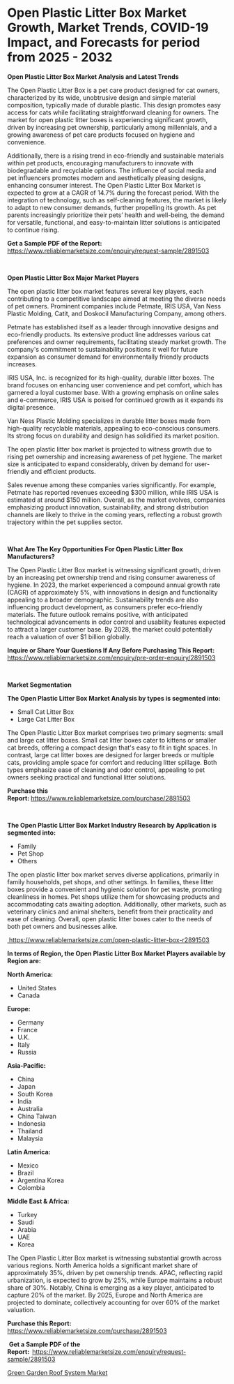 <p><h1>Open Plastic Litter Box Market Growth, Market Trends, COVID-19 Impact, and Forecasts for period from 2025 - 2032</h1></p><p><strong>Open Plastic Litter Box Market Analysis and Latest Trends</strong></p>
<p><p>The Open Plastic Litter Box is a pet care product designed for cat owners, characterized by its wide, unobtrusive design and simple material composition, typically made of durable plastic. This design promotes easy access for cats while facilitating straightforward cleaning for owners. The market for open plastic litter boxes is experiencing significant growth, driven by increasing pet ownership, particularly among millennials, and a growing awareness of pet care products focused on hygiene and convenience.</p><p>Additionally, there is a rising trend in eco-friendly and sustainable materials within pet products, encouraging manufacturers to innovate with biodegradable and recyclable options. The influence of social media and pet influencers promotes modern and aesthetically pleasing designs, enhancing consumer interest. The Open Plastic Litter Box Market is expected to grow at a CAGR of 14.7% during the forecast period. With the integration of technology, such as self-cleaning features, the market is likely to adapt to new consumer demands, further propelling its growth. As pet parents increasingly prioritize their pets’ health and well-being, the demand for versatile, functional, and easy-to-maintain litter solutions is anticipated to continue rising.</p></p>
<p><strong>Get a Sample PDF of the Report:&nbsp;</strong> <a href="https://www.reliablemarketsize.com/enquiry/request-sample/2891503?utm_campaign=3456&utm_medium=2&utm_source=Github&utm_content=ia&utm_term=14032025&utm_id=open-plastic-litter-box">https://www.reliablemarketsize.com/enquiry/request-sample/2891503</a></p>
<p>&nbsp;</p>
<p><strong>Open Plastic Litter Box Major Market Players</strong></p>
<p><p>The open plastic litter box market features several key players, each contributing to a competitive landscape aimed at meeting the diverse needs of pet owners. Prominent companies include Petmate, IRIS USA, Van Ness Plastic Molding, Catit, and Doskocil Manufacturing Company, among others. </p><p>Petmate has established itself as a leader through innovative designs and eco-friendly products. Its extensive product line addresses various cat preferences and owner requirements, facilitating steady market growth. The company's commitment to sustainability positions it well for future expansion as consumer demand for environmentally friendly products increases.</p><p>IRIS USA, Inc. is recognized for its high-quality, durable litter boxes. The brand focuses on enhancing user convenience and pet comfort, which has garnered a loyal customer base. With a growing emphasis on online sales and e-commerce, IRIS USA is poised for continued growth as it expands its digital presence.</p><p>Van Ness Plastic Molding specializes in durable litter boxes made from high-quality recyclable materials, appealing to eco-conscious consumers. Its strong focus on durability and design has solidified its market position.</p><p>The open plastic litter box market is projected to witness growth due to rising pet ownership and increasing awareness of pet hygiene. The market size is anticipated to expand considerably, driven by demand for user-friendly and efficient products.</p><p>Sales revenue among these companies varies significantly. For example, Petmate has reported revenues exceeding $300 million, while IRIS USA is estimated at around $150 million. Overall, as the market evolves, companies emphasizing product innovation, sustainability, and strong distribution channels are likely to thrive in the coming years, reflecting a robust growth trajectory within the pet supplies sector.</p></p>
<p>&nbsp;</p>
<p><strong>What Are The Key Opportunities For Open Plastic Litter Box Manufacturers?</strong></p>
<p><p>The Open Plastic Litter Box market is witnessing significant growth, driven by an increasing pet ownership trend and rising consumer awareness of hygiene. In 2023, the market experienced a compound annual growth rate (CAGR) of approximately 5%, with innovations in design and functionality appealing to a broader demographic. Sustainability trends are also influencing product development, as consumers prefer eco-friendly materials. The future outlook remains positive, with anticipated technological advancements in odor control and usability features expected to attract a larger customer base. By 2028, the market could potentially reach a valuation of over $1 billion globally.</p></p>
<p><strong>Inquire or Share Your Questions If Any Before Purchasing This Report:</strong> <a href="https://www.reliablemarketsize.com/enquiry/pre-order-enquiry/2891503?utm_campaign=3456&utm_medium=2&utm_source=Github&utm_content=ia&utm_term=14032025&utm_id=open-plastic-litter-box">https://www.reliablemarketsize.com/enquiry/pre-order-enquiry/2891503</a></p>
<p>&nbsp;</p>
<p><strong>Market Segmentation</strong></p>
<p><strong>The Open Plastic Litter Box Market Analysis by types is segmented into:</strong></p>
<p><ul><li>Small Cat Litter Box</li><li>Large Cat Litter Box</li></ul></p>
<p><p>The Open Plastic Litter Box market comprises two primary segments: small and large cat litter boxes. Small cat litter boxes cater to kittens or smaller cat breeds, offering a compact design that's easy to fit in tight spaces. In contrast, large cat litter boxes are designed for larger breeds or multiple cats, providing ample space for comfort and reducing litter spillage. Both types emphasize ease of cleaning and odor control, appealing to pet owners seeking practical and functional litter solutions.</p></p>
<p><strong>Purchase this Report:&nbsp;</strong><a href="https://www.reliablemarketsize.com/purchase/2891503?utm_campaign=3456&utm_medium=2&utm_source=Github&utm_content=ia&utm_term=14032025&utm_id=open-plastic-litter-box">https://www.reliablemarketsize.com/purchase/2891503</a></p>
<p>&nbsp;</p>
<p><strong>The Open Plastic Litter Box Market Industry Research by Application is segmented into:</strong></p>
<p><ul><li>Family</li><li>Pet Shop</li><li>Others</li></ul></p>
<p><p>The open plastic litter box market serves diverse applications, primarily in family households, pet shops, and other settings. In families, these litter boxes provide a convenient and hygienic solution for pet waste, promoting cleanliness in homes. Pet shops utilize them for showcasing products and accommodating cats awaiting adoption. Additionally, other markets, such as veterinary clinics and animal shelters, benefit from their practicality and ease of cleaning. Overall, open plastic litter boxes cater to the needs of both pet owners and businesses alike.</p></p>
<p><a href="https://www.reliablemarketsize.com/open-plastic-litter-box-r2891503?utm_campaign=3456&utm_medium=2&utm_source=Github&utm_content=ia&utm_term=14032025&utm_id=open-plastic-litter-box">&nbsp;https://www.reliablemarketsize.com/open-plastic-litter-box-r2891503</a></p>
<p><strong>In terms of Region, the Open Plastic Litter Box Market Players available by Region are:</strong></p>
<p>
    <p> <strong> North America: </strong>
        <ul>
            <li>United States</li>
            <li>Canada</li>
        </ul>
        </p> 
    <p> <strong> Europe: </strong>
        <ul>
            <li>Germany</li>
            <li>France</li>
            <li>U.K.</li>
            <li>Italy</li>
            <li>Russia</li>
        </ul>
        </p> 
    <p> <strong> Asia-Pacific: </strong>
        <ul>
            <li>China</li>
            <li>Japan</li>
            <li>South Korea</li>
            <li>India</li>
            <li>Australia</li>
            <li>China Taiwan</li>
            <li>Indonesia</li>
            <li>Thailand</li>
            <li>Malaysia</li>
        </ul>
        </p> 
    <p> <strong> Latin America: </strong>
        <ul>
            <li>Mexico</li>
            <li>Brazil</li>
            <li>Argentina Korea</li>
            <li>Colombia</li>
        </ul>
        </p> 
    <p> <strong> Middle East & Africa: </strong>
        <ul>
            <li>Turkey</li>
            <li>Saudi</li>
            <li>Arabia</li>
            <li>UAE</li>
            <li>Korea</li>
        </ul>
    </p>
    </p>
<p><p>The Open Plastic Litter Box market is witnessing substantial growth across various regions. North America holds a significant market share of approximately 35%, driven by pet ownership trends. APAC, reflecting rapid urbanization, is expected to grow by 25%, while Europe maintains a robust share of 30%. Notably, China is emerging as a key player, anticipated to capture 20% of the market. By 2025, Europe and North America are projected to dominate, collectively accounting for over 60% of the market valuation.</p></p>
<p><strong>Purchase this Report: </strong><a href="https://www.reliablemarketsize.com/purchase/2891503?utm_campaign=3456&utm_medium=2&utm_source=Github&utm_content=ia&utm_term=14032025&utm_id=open-plastic-litter-box">https://www.reliablemarketsize.com/purchase/2891503</a></p>
<p>&nbsp;<strong>Get a Sample PDF of the Report:&nbsp;&nbsp;</strong><a href="https://www.reliablemarketsize.com/enquiry/request-sample/2891503?utm_campaign=3456&utm_medium=2&utm_source=Github&utm_content=ia&utm_term=14032025&utm_id=open-plastic-litter-box">https://www.reliablemarketsize.com/enquiry/request-sample/2891503</a></p>
<p><strong></strong></p>
<p><p><a href="https://github.com/leijavaagexo/Market-Research-Report-List-1/blob/main/green-garden-roof-system-market.md?utm_campaign=3456&utm_medium=2&utm_source=Github&utm_content=ia&utm_term=14032025&utm_id=open-plastic-litter-box">Green Garden Roof System Market</a></p></p>